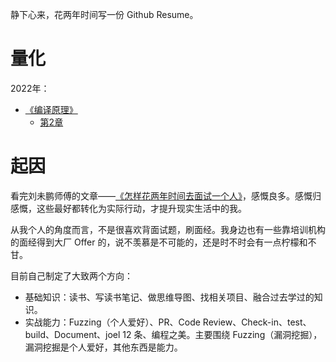 静下心来，花两年时间写一份 Github Resume。

# 量化



2022年：
- [《编译原理》](./01-Compilers/)
  - [第2章](./01-Compilers/chapter-2/)

# 起因

看完刘未鹏师傅的文章——[《怎样花两年时间去面试一个人》](http://mindhacks.cn/2011/11/04/how-to-interview-a-person-for-two-years/)，感慨良多。感慨归感慨，这些最好都转化为实际行动，才提升现实生活中的我。

从我个人的角度而言，不是很喜欢背面试题，刷面经。我身边也有一些靠培训机构的面经得到大厂 Offer 的，说不羡慕是不可能的，还是时不时会有一点柠檬和不甘。

目前自己制定了大致两个方向：
- 基础知识：读书、写读书笔记、做思维导图、找相关项目、融合过去学过的知识。
- 实战能力：Fuzzing（个人爱好）、PR、Code Review、Check-in、test、build、Document、joel 12 条、编程之美。主要围绕 Fuzzing（漏洞挖掘），漏洞挖掘是个人爱好，其他东西是能力。
